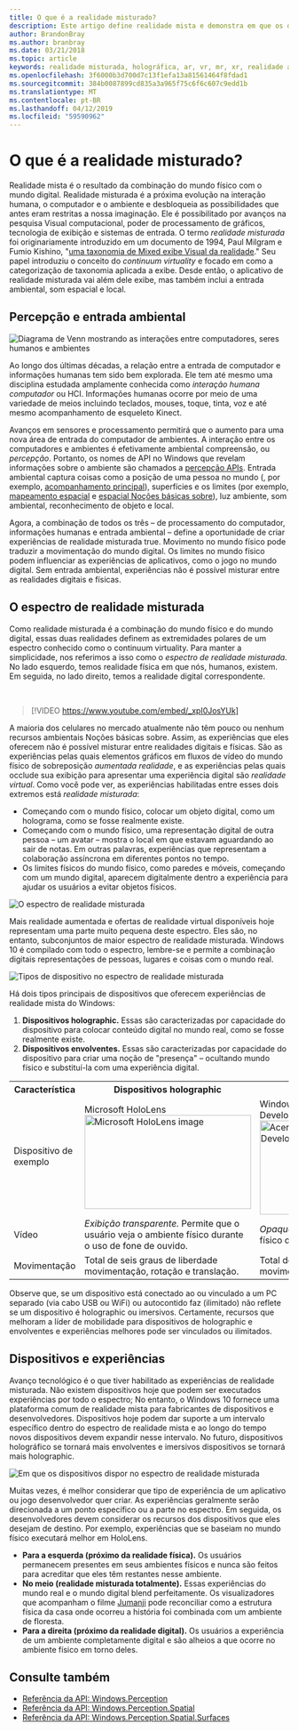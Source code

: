 ```yaml
---
title: O que é a realidade misturado?
description: Este artigo define realidade mista e demonstra em que os dispositivos de AR e VR simples, bem como dispositivos de realidade mista do Windows, como Microsoft HoloLens e o Windows Mixed Reality fones imersivos em exposição, ficam juntamente com o espectro de realidade misturada.
author: BrandonBray
ms.author: branbray
ms.date: 03/21/2018
ms.topic: article
keywords: realidade misturada, holográfica, ar, vr, mr, xr, realidade aumentada, de realidade virtual, explicação
ms.openlocfilehash: 3f6000b3d700d7c13f1efa13a81561464f8fdad1
ms.sourcegitcommit: 384b0087899cd835a3a965f75c6f6c607c9edd1b
ms.translationtype: MT
ms.contentlocale: pt-BR
ms.lasthandoff: 04/12/2019
ms.locfileid: "59590962"
---
```

# <a name="what-is-mixed-reality"></a>O que é a realidade misturado?

Realidade mista é o resultado da combinação do mundo físico com o mundo digital. Realidade misturada é a próxima evolução na interação humana, o computador e o ambiente e desbloqueia as possibilidades que antes eram restritas a nossa imaginação. Ele é possibilitado por avanços na pesquisa Visual computacional, poder de processamento de gráficos, tecnologia de exibição e sistemas de entrada. O termo *realidade misturada* foi originariamente introduzido em um documento de 1994, Paul Milgram e Fumio Kishino, "[uma taxonomia de Mixed exibe Visual da realidade](http://etclab.mie.utoronto.ca/people/paul_dir/IEICE94/ieice.html)." Seu papel introduziu o conceito do *continuum virtuality* e focado em como a categorização de taxonomia aplicada a exibe. Desde então, o aplicativo de realidade misturada vai além dele exibe, mas também inclui a entrada ambiental, som espacial e local.

## <a name="environmental-input-and-perception"></a>Percepção e entrada ambiental

![Diagrama de Venn mostrando as interações entre computadores, seres humanos e ambientes](images/mixed-reality-venn-diagram-300px.png)<br> 

Ao longo dos últimas décadas, a relação entre a entrada de computador e informações humanas tem sido bem explorada. Ele tem até mesmo uma disciplina estudada amplamente conhecida como *interação humana computador* ou HCI. Informações humanas ocorre por meio de uma variedade de meios incluindo teclados, mouses, toque, tinta, voz e até mesmo acompanhamento de esqueleto Kinect.

Avanços em sensores e processamento permitirá que o aumento para uma nova área de entrada do computador de ambientes. A interação entre os computadores e ambientes é efetivamente ambiental compreensão, ou *percepção*. Portanto, os nomes de API no Windows que revelam informações sobre o ambiente são chamados a [percepção APIs](https://docs.microsoft.com/uwp/api/Windows.Perception). Entrada ambiental captura coisas como a posição de uma pessoa no mundo (, por exemplo, [acompanhamento principal](coordinate-systems.md)), superfícies e os limites (por exemplo, [mapeamento espacial](spatial-mapping.md) e [espacial Noções básicas sobre](case-study-expanding-the-spatial-mapping-capabilities-of-hololens.md)), luz ambiente, som ambiental, reconhecimento de objeto e local.

Agora, a combinação de todos os três – de processamento do computador, informações humanas e entrada ambiental – define a oportunidade de criar experiências de realidade misturada true. Movimento no mundo físico pode traduzir a movimentação do mundo digital. Os limites no mundo físico podem influenciar as experiências de aplicativos, como o jogo no mundo digital. Sem entrada ambiental, experiências não é possível misturar entre as realidades digitais e físicas.

## <a name="the-mixed-reality-spectrum"></a>O espectro de realidade misturada

Como realidade misturada é a combinação do mundo físico e do mundo digital, essas duas realidades definem as extremidades polares de um espectro conhecido como o continuum virtuality. Para manter a simplicidade, nos referimos a isso como o *espectro de realidade misturada*. No lado esquerdo, temos realidade física em que nós, humanos, existem. Em seguida, no lado direito, temos a realidade digital correspondente.

<br>

>[!VIDEO https://www.youtube.com/embed/_xpI0JosYUk]

A maioria dos celulares no mercado atualmente não têm pouco ou nenhum recursos ambientais Noções básicas sobre. Assim, as experiências que eles oferecem não é possível misturar entre realidades digitais e físicas. São as experiências pelas quais elementos gráficos em fluxos de vídeo do mundo físico de sobreposição *aumentada realidade*, e as experiências pelas quais occlude sua exibição para apresentar uma experiência digital são *realidade virtual*. Como você pode ver, as experiências habilitadas entre esses dois extremos está *realidade misturada*:
* Começando com o mundo físico, colocar um objeto digital, como um holograma, como se fosse realmente existe.
* Começando com o mundo físico, uma representação digital de outra pessoa – um avatar – mostra o local em que estavam aguardando ao sair de notas. Em outras palavras, experiências que representam a colaboração assíncrona em diferentes pontos no tempo.
* Os limites físicos do mundo físico, como paredes e móveis, começando com um mundo digital, aparecem digitalmente dentro a experiência para ajudar os usuários a evitar objetos físicos.

![O espectro de realidade misturada](images/mixed-reality-spectrum-550px.png)

Mais realidade aumentada e ofertas de realidade virtual disponíveis hoje representam uma parte muito pequena deste espectro. Eles são, no entanto, subconjuntos de maior espectro de realidade misturada. Windows 10 é compilado com todo o espectro, lembre-se e permite a combinação digitais representações de pessoas, lugares e coisas com o mundo real.

![Tipos de dispositivo no espectro de realidade misturada](images/mixed-reality-spectrum-device-types-550px.png)

Há dois tipos principais de dispositivos que oferecem experiências de realidade mista do Windows:
1. **Dispositivos holographic.** Essas são caracterizadas por capacidade do dispositivo para colocar conteúdo digital no mundo real, como se fosse realmente existe.
2. **Dispositivos envolventes.** Essas são caracterizadas por capacidade do dispositivo para criar uma noção de "presença" – ocultando mundo físico e substituí-la com uma experiência digital.

<table>
<tr>
<th width="20%"> Característica</th><th width="40%"> Dispositivos holographic</th><th width="40%"> Dispositivos de imersão</th>
</tr><tr>
<td> Dispositivo de exemplo</td><td> Microsoft HoloLens<br /> <img alt="Microsoft HoloLens image" width="300" height="169" src="images/mshololens-hero1-whitbg-rgb-300px.png" /></td><td> Windows Acer misturadas realidade Development Edition<br /> <img alt="Acer Windows Mixed Reality Development Edition image" width="300" height="169" src="images/acer-windows-mixed-reality-development-edition-headset-300px.jpg" /></td>
</tr><tr>
<td> Vídeo</td><td> <i>Exibição transparente.</i> Permite que o usuário veja o ambiente físico durante o uso de fone de ouvido.</td><td> <i>Opaque display.</i> Bloqueia o ambiente físico durante o uso de fone de ouvido.</td>
</tr><tr>
<td> Movimentação</td><td> Total de seis graus de liberdade movimentação, rotação e translação.</td><td> Total de seis graus de liberdade movimentação, rotação e translação.</td>
</tr>
</table>

Observe que, se um dispositivo está conectado ao ou vinculado a um PC separado (via cabo USB ou WiFi) ou autocontido faz (ilimitado) não reflete se um dispositivo é holographic ou imersivos. Certamente, recursos que melhoram a líder de mobilidade para dispositivos de holographic e envolventes e experiências melhores pode ser vinculados ou ilimitados.

## <a name="devices-and-experiences"></a>Dispositivos e experiências

Avanço tecnológico é o que tiver habilitado as experiências de realidade misturada. Não existem dispositivos hoje que podem ser executados experiências por todo o espectro; No entanto, o Windows 10 fornece uma plataforma comum de realidade mista para fabricantes de dispositivos e desenvolvedores. Dispositivos hoje podem dar suporte a um intervalo específico dentro do espectro de realidade mista e ao longo do tempo novos dispositivos devem expandir nesse intervalo. No futuro, dispositivos holográfico se tornará mais envolventes e imersivos dispositivos se tornará mais holographic.

![Em que os dispositivos dispor no espectro de realidade misturada](images/mixed-reality-spectrum-device-placement-550px.png)

Muitas vezes, é melhor considerar que tipo de experiência de um aplicativo ou jogo desenvolvedor quer criar. As experiências geralmente serão direcionada a um ponto específico ou a parte no espectro. Em seguida, os desenvolvedores devem considerar os recursos dos dispositivos que eles desejam de destino. Por exemplo, experiências que se baseiam no mundo físico executará melhor em HoloLens.
* **Para a esquerda (próximo da realidade física).** Os usuários permanecem presentes em seus ambientes físicos e nunca são feitos para acreditar que eles têm restantes nesse ambiente.
* **No meio (realidade misturada totalmente).** Essas experiências do mundo real e o mundo digital blend perfeitamente. Os visualizadores que acompanham o filme [Jumanji](https://en.wikipedia.org/wiki/Jumanji) pode reconciliar como a estrutura física da casa onde ocorreu a história foi combinada com um ambiente de floresta.
* **Para a direita (próximo da realidade digital).** Os usuários a experiência de um ambiente completamente digital e são alheios a que ocorre no ambiente físico em torno deles.


## <a name="see-also"></a>Consulte também
* [Referência da API: Windows.Perception](https://docs.microsoft.com/uwp/api/Windows.Perception)
* [Referência da API: Windows.Perception.Spatial](https://docs.microsoft.com/uwp/api/Windows.Perception.Spatial)
* [Referência da API: Windows.Perception.Spatial.Surfaces](https://docs.microsoft.com/uwp/api/Windows.Perception.Spatial.Surfaces)
